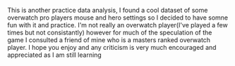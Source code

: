 This is another practice data analysis, I found a cool dataset of some overwatch pro players mouse and hero settings so I decided to have somne fun with it and practice.
I'm not really an overwatch player(I've played a few times but not consistantly) however for much of the speculation of the game I consulted a friend of mine who is a masters
ranked overwatch player.
I hope you enjoy and any criticism is very much encouraged and appreciated as I am still learning
